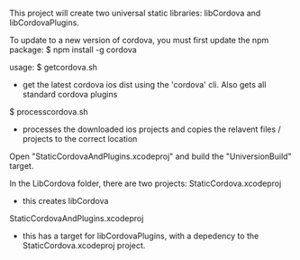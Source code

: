 This project will create two universal static libraries: libCordova and libCordovaPlugins.

To update to a new version of cordova, you must first update the npm package:
$ npm install -g cordova

usage:
$ getcordova.sh
* get the latest cordova ios dist using the 'cordova' cli. Also gets all standard cordova plugins

$ processcordova.sh
* processes the downloaded ios projects and copies the relavent files / projects to the correct location

Open "StaticCordovaAndPlugins.xcodeproj" and build the "UniversionBuild" target.

In the LibCordova folder, there are two projects:
StaticCordova.xcodeproj
* this creates libCordova

StaticCordovaAndPlugins.xcodeproj
* this has a target for libCordovaPlugins, with a depedency to the StaticCordova.xcodeproj project.  
